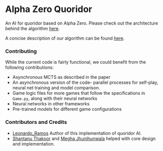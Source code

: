 # Alpha Zero Quoridor

An AI for quoridor based on Alpha Zero. Please check out the architecture behind the algorithm [here](https://github.com/suragnair/alpha-zero-general).

A concise description of our algorithm can be found [here](https://github.com/suragnair/alpha-zero-general/raw/master/pretrained_models/writeup.pdf).

### Contributing
While the current code is fairly functional, we could benefit from the following contributions:
* Asynchronous MCTS as described in the paper
* An asynchronous version of the code- parallel processes for self-play, neural net training and model comparison. 
* Game logic files for more games that follow the specifications in ```Game.py```, along with their neural networks
* Neural networks in other frameworks
* Pre-trained models for different game configurations

### Contributors and Credits

* [Leonardo_Ramos](https://github.com/oramleo) Author of this implementation of quoridor AI.
* [Shantanu Thakoor](https://github.com/ShantanuThakoor) and [Megha Jhunjhunwala](https://github.com/jjw-megha) helped with core design and implementation.

